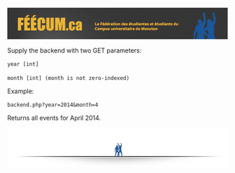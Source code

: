 ![FÉÉCUM: La Fédération des étudiantes et étudiants du Campus universitaire de Moncton](readme-header.png "FÉÉCUM: La Fédération des étudiantes et étudiants du Campus universitaire de Moncton")

Supply the backend with two GET parameters:

```
year [int]

month [int] (month is not zero-indexed)
```

Example:

```
backend.php?year=2014&month=4
```

Returns all events for April 2014.

![](readme-hr.png)
